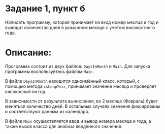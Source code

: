 # Задание 1, пункт б

Написать программу, которая принимает на вход номер месяца и год и выводит количество дней в указанном месяце с учетом високостного года.

# Описание: 

Программа состоит из двух файлов: `DaysInMonth` и `Main`. Для запуска программы воспользуйтесь файлом `Main`.

В файле `DaysInMonth` находится одноимённый класс, который, с помощью метода `isLeapYear`, принимает значение месяца и проверяет високосный ли год.

В зависимости от результата вычисления, во 2 месяце (Февраль) будет меняться количество дней. В остальных случаях значения фиксированы и соответствуют данным из календаря.

В файле `Main` осуществляется ввод и вывод номера месяца и года, а также вызов класса для анализа введённого значения.